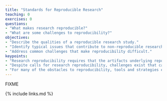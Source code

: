 ```yaml
---
title: "Standards for Reproducible Research"
teaching: 0
exercises: 0
questions:
- "What makes research reproducible?"
- "What are some challenges to reproducibility?"
objectives:
- "Describe the qualities of a reproducible research study."
- "Identify typical issues that contribute to non-reproducible research."
- "Address common challenges that make reproducibility difficult."
keypoints:
- "Research reproducibility requires that the artifacts underlying reported results (i.e., data, code, documentation) are accessible and *independently understandable for informed reuse*."
- "Despite calls for research reproducibility, challenges exist that can make it difficult for researchers to achieve this standard."
- "For many of the obstacles to reproducibility, tools and strategies exist to help overcome them."
---
```

FIXME

{% include links.md %}

